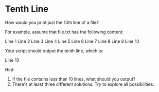 Tenth Line
==========

How would you print just the 10th line of a file?

For example, assume that file.txt has the following content:

Line 1
Line 2
Line 3
Line 4
Line 5
Line 6
Line 7
Line 8
Line 9
Line 10

Your script should output the tenth line, which is:

Line 10

Hint:
1. If the file contains less than 10 lines, what should you output?
2. There's at least three different solutions. Try to explore all possibilities. 